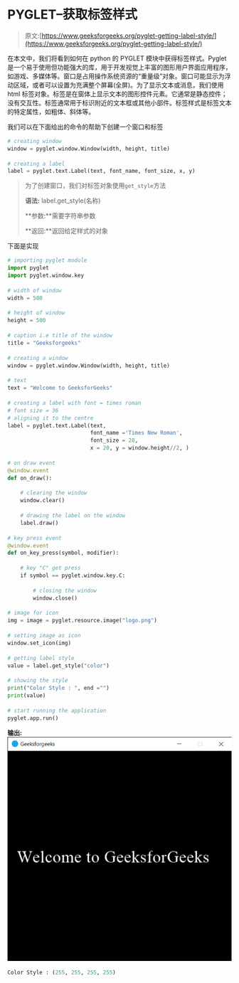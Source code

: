# PYGLET–获取标签样式

> 原文:[https://www.geeksforgeeks.org/pyglet-getting-label-style/](https://www.geeksforgeeks.org/pyglet-getting-label-style/)

在本文中，我们将看到如何在 python 的 PYGLET 模块中获得标签样式。Pyglet 是一个易于使用但功能强大的库，用于开发视觉上丰富的图形用户界面应用程序，如游戏、多媒体等。窗口是占用操作系统资源的“重量级”对象。窗口可能显示为浮动区域，或者可以设置为充满整个屏幕(全屏)。为了显示文本或消息，我们使用 html 标签对象。标签是在窗体上显示文本的图形控件元素。它通常是静态控件；没有交互性。标签通常用于标识附近的文本框或其他小部件。标签样式是标签文本的特定属性，如粗体、斜体等。

我们可以在下面给出的命令的帮助下创建一个窗口和标签

```py
# creating window
window = pyglet.window.Window(width, height, title)

# creating a label
label = pyglet.text.Label(text, font_name, font_size, x, y)

```

> 为了创建窗口，我们对标签对象使用`get_style`方法
> 
> **语法:** label.get_style(名称)
> 
> **参数:**需要字符串参数
> 
> **返回:**返回给定样式的对象

下面是实现

```py
# importing pyglet module
import pyglet
import pyglet.window.key

# width of window
width = 500

# height of window
height = 500

# caption i.e title of the window
title = "Geeksforgeeks"

# creating a window
window = pyglet.window.Window(width, height, title)

# text 
text = "Welcome to GeeksforGeeks"

# creating a label with font = times roman
# font size = 36
# aligning it to the centre
label = pyglet.text.Label(text,
                          font_name ='Times New Roman',
                          font_size = 28,
                          x = 20, y = window.height//2, )

# on draw event
@window.event
def on_draw():    

    # clearing the window
    window.clear()

    # drawing the label on the window
    label.draw()

# key press event    
@window.event
def on_key_press(symbol, modifier):

    # key "C" get press
    if symbol == pyglet.window.key.C:

        # closing the window
        window.close()

# image for icon
img = image = pyglet.resource.image("logo.png")

# setting image as icon
window.set_icon(img)

# getting label style
value = label.get_style("color")

# showing the style
print("Color Style : ", end ="")
print(value)

# start running the application
pyglet.app.run()
```

**输出:**
![](img/d78834108bb136243e755787e5665ae2.png)

```py
Color Style : (255, 255, 255, 255)

```